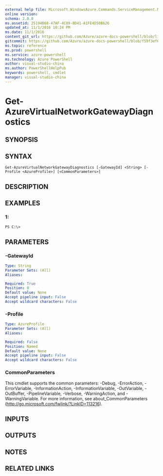 ```yaml
---
external help file: Microsoft.WindowsAzure.Commands.ServiceManagement.Network.dll-Help.xml
online version: 
schema: 2.0.0
ms.assetid: 25194B68-47AF-4C09-8D41-A1FE4D50B626
updated_at: 11/1/2016 10:24 PM
ms.date: 11/1/2016
content_git_url: https://github.com/Azure/azure-docs-powershell/blob/live/azureps-cmdlets-docs/ServiceManagement/Azure.Networking/v0.9.8/Get-AzureVirtualNetworkGatewayDiagnostics.md
gitcommit: https://github.com/Azure/azure-docs-powershell/blob/f59f3ef60bc592383812213e69fd77ba950759ed/azureps-cmdlets-docs/ServiceManagement/Azure.Networking/v0.9.8/Get-AzureVirtualNetworkGatewayDiagnostics.md
ms.topic: reference
ms.prod: powershell
ms.service: azure-powershell
ms.technology: Azure PowerShell
author: visual-studio-china
ms.author: PowerShellHelpPub
keywords: powershell, cmdlet
manager: visual-studio-china
---
```


# Get-AzureVirtualNetworkGatewayDiagnostics

## SYNOPSIS

## SYNTAX

```
Get-AzureVirtualNetworkGatewayDiagnostics [-GatewayId] <String> [-Profile <AzureProfile>] [<CommonParameters>]
```

## DESCRIPTION

## EXAMPLES

### 1:
```
PS C:\>
```

## PARAMETERS

### -GatewayId
```yaml
Type: String
Parameter Sets: (All)
Aliases: 

Required: True
Position: 0
Default value: None
Accept pipeline input: False
Accept wildcard characters: False
```

### -Profile
```yaml
Type: AzureProfile
Parameter Sets: (All)
Aliases: 

Required: False
Position: Named
Default value: None
Accept pipeline input: False
Accept wildcard characters: False
```

### CommonParameters
This cmdlet supports the common parameters: -Debug, -ErrorAction, -ErrorVariable, -InformationAction, -InformationVariable, -OutVariable, -OutBuffer, -PipelineVariable, -Verbose, -WarningAction, and -WarningVariable. For more information, see about_CommonParameters (http://go.microsoft.com/fwlink/?LinkID=113216).

## INPUTS

## OUTPUTS

## NOTES

## RELATED LINKS


